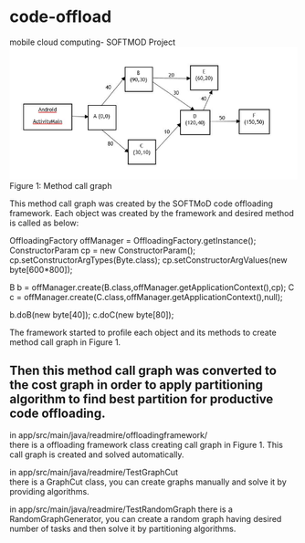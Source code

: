 # code-offload
mobile cloud computing- SOFTMOD Project
![](graph.JPG)
Figure 1: Method call graph

This method call graph was created by the SOFTMoD code offloading framework. 
Each object was created by the framework and desired method is called as below:

OffloadingFactory offManager = OffloadingFactory.getInstance();
ConstructorParam cp = new ConstructorParam();
cp.setConstructorArgTypes(Byte.class);
cp.setConstructorArgValues(new byte[600*800]);

B b = offManager.create(B.class,offManager.getApplicationContext(),cp);
C c = offManager.create(C.class,offManager.getApplicationContext(),null);

b.doB(new byte[40]);
c.doC(new byte[80]);


The framework started to profile each object and its methods to create method call graph in Figure 1.

Then this method call graph was converted to the cost graph in order to apply partitioning algorithm to find best partition for productive code offloading.
---

in app/src/main/java/readmire/offloadingframework/  
there is a offloading framework class creating call graph in Figure 1.
This call graph is created and solved automatically.

in app/src/main/java/readmire/TestGraphCut   
there is a GraphCut class, you can create graphs manually and solve it by providing algorithms.

in app/src/main/java/readmire/TestRandomGraph 
there is a RandomGraphGenerator, you can create a random graph having desired number of tasks and then solve it by partitioning algorithms.

